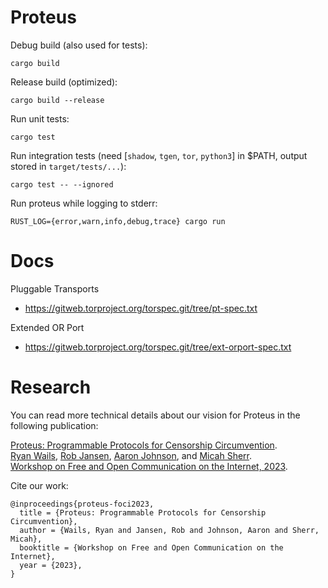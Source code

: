 # Proteus

Debug build (also used for tests):

    cargo build

Release build (optimized):

    cargo build --release

Run unit tests:

    cargo test

Run integration tests (need [`shadow`, `tgen`, `tor`, `python3`] in $PATH,
output stored in `target/tests/...`):

    cargo test -- --ignored

Run proteus while logging to stderr:

    RUST_LOG={error,warn,info,debug,trace} cargo run

# Docs

Pluggable Transports
- https://gitweb.torproject.org/torspec.git/tree/pt-spec.txt

Extended OR Port
- https://gitweb.torproject.org/torspec.git/tree/ext-orport-spec.txt

# Research

You can read more technical details about our vision for Proteus in the
following publication:

[Proteus: Programmable Protocols for Censorship Circumvention](https://www.petsymposium.org/foci/2023/foci-2023-0013.pdf).  
[Ryan Wails](https://ryanwails.com/),
[Rob Jansen](https://www.robgjansen.com),
[Aaron Johnson](https://www.ohmygodel.com/), and
[Micah Sherr](https://seclab.cs.georgetown.edu/msherr/).  
[Workshop on Free and Open Communication on the Internet, 2023](https://foci.community/foci23.html).

Cite our work:

```
@inproceedings{proteus-foci2023,
  title = {Proteus: Programmable Protocols for Censorship Circumvention},
  author = {Wails, Ryan and Jansen, Rob and Johnson, Aaron and Sherr, Micah},
  booktitle = {Workshop on Free and Open Communication on the Internet},
  year = {2023},
}
```
